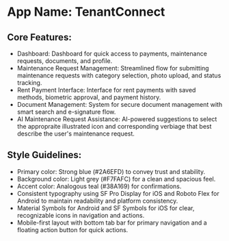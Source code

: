 # **App Name**: TenantConnect

## Core Features:

- Dashboard: Dashboard for quick access to payments, maintenance requests, documents, and profile.
- Maintenance Request Management: Streamlined flow for submitting maintenance requests with category selection, photo upload, and status tracking.
- Rent Payment Interface: Interface for rent payments with saved methods, biometric approval, and payment history.
- Document Management: System for secure document management with smart search and e-signature flow.
- AI Maintenance Request Assistance: AI-powered suggestions to select the appropraite illustrated icon and corresponding verbiage that best describe the user's maintenance request.

## Style Guidelines:

- Primary color: Strong blue (#2A6EFD) to convey trust and stability.
- Background color: Light grey (#F7FAFC) for a clean and spacious feel.
- Accent color: Analogous teal (#38A169) for confirmations.
- Consistent typography using SF Pro Display for iOS and Roboto Flex for Android to maintain readability and platform consistency.
- Material Symbols for Android and SF Symbols for iOS for clear, recognizable icons in navigation and actions.
- Mobile-first layout with bottom tab bar for primary navigation and a floating action button for quick actions.